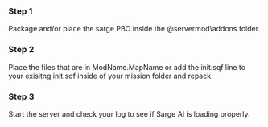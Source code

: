 ### Step 1
Package and/or place the sarge PBO inside the @servermod\addons folder.

### Step 2
Place the files that are in ModName.MapName or add the init.sqf line to your exisitng init.sqf inside of your mission folder and repack.

### Step 3
Start the server and check your log to see if Sarge AI is loading properly.
